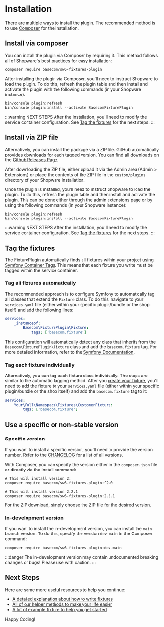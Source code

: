 # Installation

There are multiple ways to install the plugin. The recommended method is to use [Composer](https://getcomposer.org/) for the installation.

## Install via composer <Badge type="tip" text="Recommended" />

You can install the plugin via Composer by requiring it. This method follows all of Shopware's best practices for easy installation:

```shell:no-line-numbers
composer require basecom/sw6-fixtures-plugin
```

After installing the plugin via Composer, you'll need to instruct Shopware to load the plugin. To do this, refresh the plugin table and then install and activate the plugin with the following commands (in your Shopware instance):

```shell:no-line-numbers
bin/console plugin:refresh
bin/console plugin:install --activate BasecomFixturePlugin
```

:::warning NEXT STEPS
After the installation, you'll need to modify the service container configuration. See [Tag the fixtures](#tag-the-fixtures) for the next steps.
:::

## Install via ZIP file

Alternatively, you can install the package via a ZIP file. GitHub automatically provides downloads for each tagged version. You can find all downloads on the [Github Releases Page](https://github.com/basecom/FixturesPlugin/releases).

After downloading the ZIP file, either upload it via the Admin area (Admin > Extensions) or place the contents of the ZIP file in the `custom/plugins` directory of your Shopware installation.

Once the plugin is installed, you'll need to instruct Shopware to load the plugin. To do this, refresh the plugin table and then install and activate the plugin. This can be done either through the admin extensions page or by using the following commands (in your Shopware instance):

```shell:no-line-numbers
bin/console plugin:refresh
bin/console plugin:install --activate BasecomFixturePlugin
```

:::warning NEXT STEPS
After the installation, you'll need to modify the service container configuration. See [Tag the fixtures](#tag-the-fixtures) for the next steps.
:::

## Tag the fixtures
The FixturePlugin automatically finds all fixtures within your project using [Symfony Container Tags](https://symfony.com/doc/current/service_container/tags.html). This means that each fixture you write must be tagged within the service container.

### Tag all fixtures automatically <Badge type="tip" text="Recommended" />
The recommended approach is to configure Symfony to automatically tag all classes that extend the `Fixture` class. To do this, navigate to your `services.yaml` file (either within your specific plugin/bundle or the shop itself) and add the following lines:

```yaml
services:
    _instanceof:
        Basecom\FixturePlugin\Fixture:
            tags: ['basecom.fixture']
```

This configuration will automatically detect any class that inherits from the `Basecom\FixturePlugin\Fixture` class and add the `basecom.fixture` tag. For more detailed information, refer to the [Symfony Documentation](https://symfony.com/doc/current/service_container/tags.html).

### Tag each fixture individually
Alternatively, you can tag each fixture class individually. The steps are similar to the automatic tagging method. After you [create your fixture](/writing/first-fixture), you'll need to add the fixture to your `services.yaml` file (either within your specific plugin/bundle or the shop itself) and add the `basecom.fixture` tag to it:

```yaml
services:
    Your\Full\Namespace\Fixtures\CustomerFixture:
        tags: ['basecom.fixture']
```

## Use a specific or non-stable version

### Specific version
If you want to install a specific version, you'll need to provide the version number. Refer to the [CHANGELOG](https://github.com/basecom/FixturesPlugin/blob/main/CHANGELOG.md) for a list of all versions.

With Composer, you can specify the version either in the `composer.json` file or directly via the install command:

```shell:no-line-numbers
# This will install version 2:
composer require basecom/sw6-fixtures-plugin:^2.0

# This will install version 2.2.1
composer require basecom/sw6-fixtures-plugin:2.2.1
```

For the ZIP download, simply choose the ZIP file for the desired version.

### In-development version
If you want to install the in-development version, you can install the `main` branch version. To do this, specify the version `dev-main` in the Composer command:

```shell:no-line-numbers
composer require basecom/sw6-fixtures-plugin:dev-main
```

:::danger
The in-development version may contain undocumented breaking changes or bugs! Please use with caution.
:::

## Next Steps
Here are some more useful resources to help you continue:
- [A detailed explanation about how to write fixtures](/writing/first-fixture)
- [All of our helper methods to make your life easier](/writing/fixture-helper)
- [A lot of example fixture to help you get started](/examples)

Happy Coding!